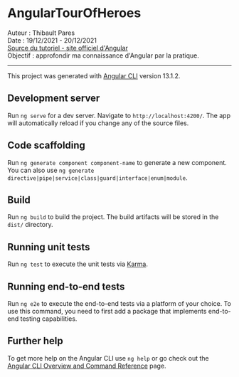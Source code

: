 # AngularTourOfHeroes

<div>
  <div>
    Auteur : Thibault Pares
  </div>
  <div>
    Date : 19/12/2021 - 20/12/2021
  </div>
  <div>
    <a href="https://angular.io/tutorial" target="_blank">Source du tutoriel - site officiel d'Angular</a>
  </div>
  <div>
    Objectif : approfondir ma connaissance d'Angular par la pratique.
  </div>
</div>

-------------------------------------------------------------------------------------------------------------------------------------------------------------------------------------

This project was generated with [Angular CLI](https://github.com/angular/angular-cli) version 13.1.2.

## Development server

Run `ng serve` for a dev server. Navigate to `http://localhost:4200/`. The app will automatically reload if you change any of the source files.

## Code scaffolding

Run `ng generate component component-name` to generate a new component. You can also use `ng generate directive|pipe|service|class|guard|interface|enum|module`.

## Build

Run `ng build` to build the project. The build artifacts will be stored in the `dist/` directory.

## Running unit tests

Run `ng test` to execute the unit tests via [Karma](https://karma-runner.github.io).

## Running end-to-end tests

Run `ng e2e` to execute the end-to-end tests via a platform of your choice. To use this command, you need to first add a package that implements end-to-end testing capabilities.

## Further help

To get more help on the Angular CLI use `ng help` or go check out the [Angular CLI Overview and Command Reference](https://angular.io/cli) page.
